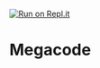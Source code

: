 [![Run on Repl.it](https://repl.it/badge/github/HENRYMARTIN5/Megacode)](https://repl.it/github/HENRYMARTIN5/Megacode)
# Megacode